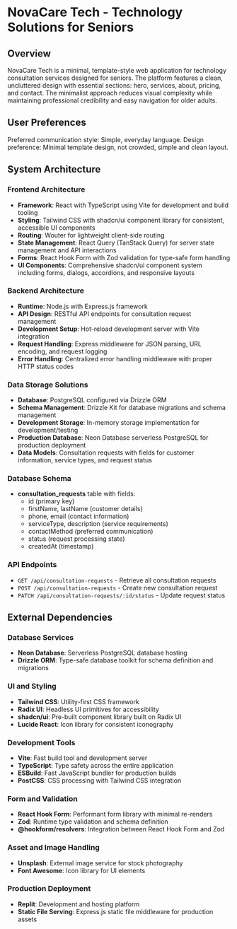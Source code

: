 # NovaCare Tech - Technology Solutions for Seniors

## Overview

NovaCare Tech is a minimal, template-style web application for technology consultation services designed for seniors. The platform features a clean, uncluttered design with essential sections: hero, services, about, pricing, and contact. The minimalist approach reduces visual complexity while maintaining professional credibility and easy navigation for older adults.

## User Preferences

Preferred communication style: Simple, everyday language.
Design preference: Minimal template design, not crowded, simple and clean layout.

## System Architecture

### Frontend Architecture
- **Framework**: React with TypeScript using Vite for development and build tooling
- **Styling**: Tailwind CSS with shadcn/ui component library for consistent, accessible UI components
- **Routing**: Wouter for lightweight client-side routing
- **State Management**: React Query (TanStack Query) for server state management and API interactions
- **Forms**: React Hook Form with Zod validation for type-safe form handling
- **UI Components**: Comprehensive shadcn/ui component system including forms, dialogs, accordions, and responsive layouts

### Backend Architecture
- **Runtime**: Node.js with Express.js framework
- **API Design**: RESTful API endpoints for consultation request management
- **Development Setup**: Hot-reload development server with Vite integration
- **Request Handling**: Express middleware for JSON parsing, URL encoding, and request logging
- **Error Handling**: Centralized error handling middleware with proper HTTP status codes

### Data Storage Solutions
- **Database**: PostgreSQL configured via Drizzle ORM
- **Schema Management**: Drizzle Kit for database migrations and schema management
- **Development Storage**: In-memory storage implementation for development/testing
- **Production Database**: Neon Database serverless PostgreSQL for production deployment
- **Data Models**: Consultation requests with fields for customer information, service types, and request status

### Database Schema
- **consultation_requests** table with fields:
  - id (primary key)
  - firstName, lastName (customer details)
  - phone, email (contact information)
  - serviceType, description (service requirements)
  - contactMethod (preferred communication)
  - status (request processing state)
  - createdAt (timestamp)

### API Endpoints
- `GET /api/consultation-requests` - Retrieve all consultation requests
- `POST /api/consultation-requests` - Create new consultation request
- `PATCH /api/consultation-requests/:id/status` - Update request status

## External Dependencies

### Database Services
- **Neon Database**: Serverless PostgreSQL database hosting
- **Drizzle ORM**: Type-safe database toolkit for schema definition and migrations

### UI and Styling
- **Tailwind CSS**: Utility-first CSS framework
- **Radix UI**: Headless UI primitives for accessibility
- **shadcn/ui**: Pre-built component library built on Radix UI
- **Lucide React**: Icon library for consistent iconography

### Development Tools
- **Vite**: Fast build tool and development server
- **TypeScript**: Type safety across the entire application
- **ESBuild**: Fast JavaScript bundler for production builds
- **PostCSS**: CSS processing with Tailwind CSS integration

### Form and Validation
- **React Hook Form**: Performant form library with minimal re-renders
- **Zod**: Runtime type validation and schema definition
- **@hookform/resolvers**: Integration between React Hook Form and Zod

### Asset and Image Handling
- **Unsplash**: External image service for stock photography
- **Font Awesome**: Icon library for UI elements

### Production Deployment
- **Replit**: Development and hosting platform
- **Static File Serving**: Express.js static file middleware for production assets